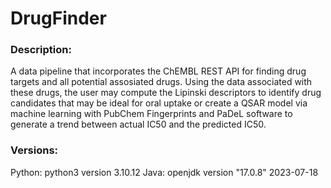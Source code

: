 # DrugFinder

### Description:
A data pipeline that incorporates the ChEMBL REST API for finding drug targets and all potential assosiated drugs. Using the data associated with these drugs, the user may compute the Lipinski descriptors to identify drug candidates that may be ideal for oral uptake or create a QSAR model via machine learning with PubChem Fingerprints and PaDeL software to generate a trend between actual IC50 and the predicted IC50.

### Versions:
Python: python3 version 3.10.12
Java: openjdk version "17.0.8" 2023-07-18
